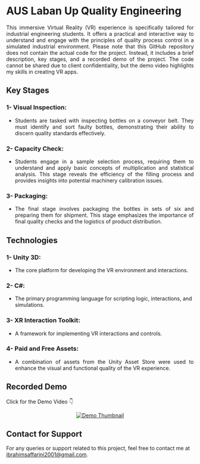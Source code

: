 
# AUS Laban Up Quality Engineering

<p align="justify">
This immersive Virtual Reality (VR) experience is specifically tailored for industrial engineering students. It offers a practical and interactive way to understand and engage with the principles of quality process control in a simulated industrial environment. Please note that this GitHub repository does not contain the actual code for the project. Instead, it includes a brief description, key stages, and a recorded demo of the project. The code cannot be shared due to client confidentiality, but the demo video highlights my skills in creating VR apps.
</p>

## Key Stages 

### 1- Visual Inspection: 

   - <p align="justify"> Students are tasked with inspecting bottles on a conveyor belt. They must identify and sort faulty bottles, demonstrating their ability to discern quality standards effectively. </p>

### 2- Capacity Check:

   - <p align="justify"> Students engage in a sample selection process, requiring them to understand and apply basic concepts of multiplication and statistical analysis. This stage reveals the efficiency of the filling process and provides insights into potential machinery calibration issues. </p>

### 3- Packaging:

   - <p align="justify"> The final stage involves packaging the bottles in sets of six and preparing them for shipment. This stage emphasizes the importance of final quality checks and the logistics of product distribution. </p>

## Technologies

### 1- Unity 3D:

   - The core platform for developing the VR environment and interactions.

### 2- C#:

   - The primary programming language for scripting logic, interactions, and simulations.

### 3- XR Interaction Toolkit:
    
   - A framework for implementing VR interactions and controls.

### 4- Paid and Free Assets:

   - <p align="justify"> A combination of assets from the Unity Asset Store were used to enhance the visual and functional quality of the VR experience. </p>

## Recorded Demo

Click for the Demo Video 👇

<p align="center">
  <a href="https://drive.google.com/file/d/1V4W8tp7XsGDuqo0zhpsqjrEUVpmNuyTw/view?usp=drive_link">
    <img src="https://drive.google.com/uc?export=view&id=1NXrcP4BeX77TvK_RfWRwqadbdjwEOTz6" alt="Demo Thumbnail"/>
  </a>
</p>

## Contact for Support

For any queries or support related to this project, feel free to contact me at ibrahimsaffarini2001@gmail.com.
